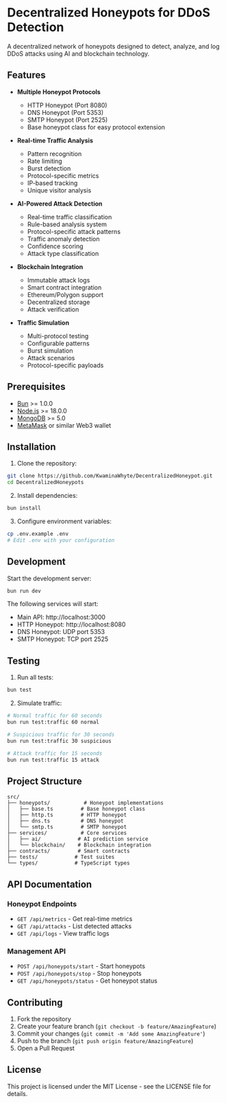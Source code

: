 # Decentralized Honeypots for DDoS Detection

A decentralized network of honeypots designed to detect, analyze, and log DDoS attacks using AI and blockchain technology.

## Features

- **Multiple Honeypot Protocols**
  - HTTP Honeypot (Port 8080)
  - DNS Honeypot (Port 5353)
  - SMTP Honeypot (Port 2525)
  - Base honeypot class for easy protocol extension

- **Real-time Traffic Analysis**
  - Pattern recognition
  - Rate limiting
  - Burst detection
  - Protocol-specific metrics
  - IP-based tracking
  - Unique visitor analysis

- **AI-Powered Attack Detection**
  - Real-time traffic classification
  - Rule-based analysis system
  - Protocol-specific attack patterns
  - Traffic anomaly detection
  - Confidence scoring
  - Attack type classification

- **Blockchain Integration**
  - Immutable attack logs
  - Smart contract integration
  - Ethereum/Polygon support
  - Decentralized storage
  - Attack verification

- **Traffic Simulation**
  - Multi-protocol testing
  - Configurable patterns
  - Burst simulation
  - Attack scenarios
  - Protocol-specific payloads

## Prerequisites

- [Bun](https://bun.sh/) >= 1.0.0
- [Node.js](https://nodejs.org/) >= 18.0.0
- [MongoDB](https://www.mongodb.com/) >= 5.0
- [MetaMask](https://metamask.io/) or similar Web3 wallet

## Installation

1. Clone the repository:

```bash
git clone https://github.com/KwaminaWhyte/DecentralizedHoneypot.git
cd DecentralizedHoneypots
```

2. Install dependencies:

```bash
bun install
```

3. Configure environment variables:

```bash
cp .env.example .env
# Edit .env with your configuration
```

## Development

Start the development server:

```bash
bun run dev
```

The following services will start:
- Main API: http://localhost:3000
- HTTP Honeypot: http://localhost:8080
- DNS Honeypot: UDP port 5353
- SMTP Honeypot: TCP port 2525

## Testing

1. Run all tests:
```bash
bun test
```

2. Simulate traffic:
```bash
# Normal traffic for 60 seconds
bun run test:traffic 60 normal

# Suspicious traffic for 30 seconds
bun run test:traffic 30 suspicious

# Attack traffic for 15 seconds
bun run test:traffic 15 attack
```

## Project Structure

```
src/
├── honeypots/           # Honeypot implementations
│   ├── base.ts         # Base honeypot class
│   ├── http.ts         # HTTP honeypot
│   ├── dns.ts          # DNS honeypot
│   └── smtp.ts         # SMTP honeypot
├── services/           # Core services
│   ├── ai/            # AI prediction service
│   └── blockchain/    # Blockchain integration
├── contracts/         # Smart contracts
├── tests/            # Test suites
└── types/            # TypeScript types
```

## API Documentation

### Honeypot Endpoints

- `GET /api/metrics` - Get real-time metrics
- `GET /api/attacks` - List detected attacks
- `GET /api/logs` - View traffic logs

### Management API

- `POST /api/honeypots/start` - Start honeypots
- `POST /api/honeypots/stop` - Stop honeypots
- `GET /api/honeypots/status` - Get honeypot status

## Contributing

1. Fork the repository
2. Create your feature branch (`git checkout -b feature/AmazingFeature`)
3. Commit your changes (`git commit -m 'Add some AmazingFeature'`)
4. Push to the branch (`git push origin feature/AmazingFeature`)
5. Open a Pull Request

## License

This project is licensed under the MIT License - see the LICENSE file for details.
